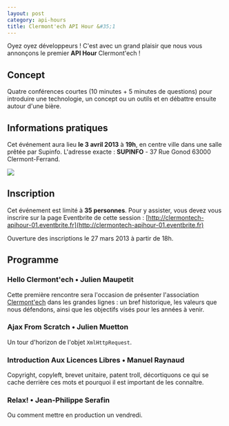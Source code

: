 ```yaml
---
layout: post
category: api-hours
title: Clermont'ech API Hour &#35;1
---
```


Oyez oyez développeurs ! C'est avec un grand plaisir que nous vous annonçons le premier **API Hour** Clermont'ech !

## Concept

Quatre conférences courtes (10 minutes + 5 minutes de questions) pour introduire une technologie,
un concept ou un outils et en débattre ensuite autour d'une bière.

## Informations pratiques

Cet événement aura lieu **le 3 avril 2013** à **19h**, en centre ville dans une salle prêtée par Supinfo. L'adresse
exacte : **SUPINFO** - 37 Rue Gonod 63000 Clermont-Ferrand.

[![](http://maps.googleapis.com/maps/api/staticmap?center=Supinfo%2037%20Rue%20Gonod%2063000%20Clermont-Ferrand&size=600x400&sensor=false&markers=color:red|45.7743,3.0826)](https://maps.google.fr/maps?q=37+Rue+Gonod,+63000+Clermont-Ferrand&hl=fr&ie=UTF8&ll=45.774195,3.082427&spn=0.002217,0.004128&sll=46.75984,1.738281&sspn=12.61829,33.815918&t=h&hnear=37+Rue+Gonod,+63000+Clermont-Ferrand,+Puy-de-D%C3%B4me,+Auvergne&z=19)


## Inscription

Cet événement est limité à **35 personnes**. Pour y assister, vous devez vous inscrire sur la page Eventbrite
de cette session : [http://clermontech-apihour-01.eventbrite.fr](http://clermontech-apihour-01.eventbrite.fr)

Ouverture des inscriptions le 27 mars 2013 à partir de 18h.


## Programme

### Hello Clermont'ech • Julien Maupetit

Cette première rencontre sera l'occasion de présenter l'association [Clermont'ech](http://clermontech.org) dans
les grandes lignes : un bref historique, les valeurs que nous défendons, ainsi que les objectifs visés pour les
années à venir.

### Ajax From Scratch • Julien Muetton

Un tour d'horizon de l'objet `XmlHttpRequest`.

### Introduction Aux Licences Libres • Manuel Raynaud

Copyright, copyleft, brevet unitaire, patent troll, décortiquons ce qui se cache derrière ces mots et pourquoi
il est important de les connaître.

### Relax! • Jean-Philippe Serafin

Ou comment mettre en production un vendredi.
